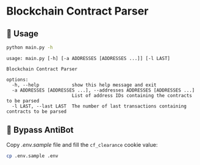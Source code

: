 # Blockchain Contract Parser

## 📁 Usage

```bash
python main.py -h
```

```text
usage: main.py [-h] [-a ADDRESSES [ADDRESSES ...]] [-l LAST]

Blockchain Contract Parser

options:
  -h, --help            show this help message and exit
  -a ADDRESSES [ADDRESSES ...], --addresses ADDRESSES [ADDRESSES ...]
                        List of address IDs containing the contracts to be parsed
  -l LAST, --last LAST  The number of last transactions containing contracts to be parsed
```

## 🤖 Bypass AntiBot

Copy _.env.sample_ file and fill the `cf_clearance` cookie value:

```bash
cp .env.sample .env
```
